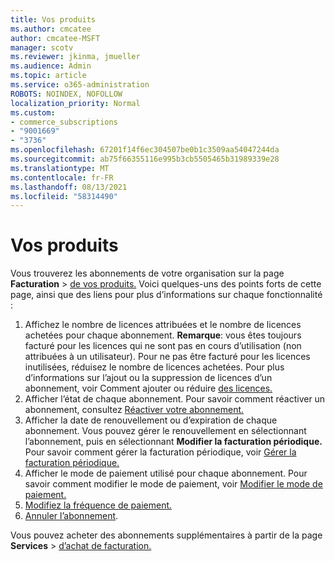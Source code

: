 ```yaml
---
title: Vos produits
ms.author: cmcatee
author: cmcatee-MSFT
manager: scotv
ms.reviewer: jkinma, jmueller
ms.audience: Admin
ms.topic: article
ms.service: o365-administration
ROBOTS: NOINDEX, NOFOLLOW
localization_priority: Normal
ms.custom:
- commerce_subscriptions
- "9001669"
- "3736"
ms.openlocfilehash: 67201f14f6ec304507be0b1c3509aa54047244da
ms.sourcegitcommit: ab75f66355116e995b3cb5505465b31989339e28
ms.translationtype: MT
ms.contentlocale: fr-FR
ms.lasthandoff: 08/13/2021
ms.locfileid: "58314490"
---
```

# <a name="your-products"></a>Vos produits

Vous trouverez les abonnements de votre organisation sur la page **Facturation**  >  [de vos produits.](https://go.microsoft.com/fwlink/p/?linkid=842054) Voici quelques-uns des points forts de cette page, ainsi que des liens pour plus d’informations sur chaque fonctionnalité :

1. Affichez le nombre de licences attribuées et le nombre de licences achetées pour chaque abonnement.
    **Remarque**: vous êtes toujours facturé pour les licences qui ne sont pas en cours d’utilisation (non attribuées à un utilisateur). Pour ne pas être facturé pour les licences inutilisées, réduisez le nombre de licences achetées. Pour plus d’informations sur l’ajout ou la suppression de licences d’un abonnement, voir Comment ajouter ou réduire [des licences.](https://docs.microsoft.com/alchemyinsights/how-to-add-or-reduce-licenses)
2. Afficher l’état de chaque abonnement. Pour savoir comment réactiver un abonnement, consultez [Réactiver votre abonnement.](reactivate-your-subscription.md)
3. Afficher la date de renouvellement ou d’expiration de chaque abonnement. Vous pouvez gérer le renouvellement en sélectionnant l’abonnement, puis en sélectionnant **Modifier la facturation périodique.** Pour savoir comment gérer la facturation périodique, voir [Gérer la facturation périodique.](manage-auto-renewal.md)
4. Afficher le mode de paiement utilisé pour chaque abonnement. Pour savoir comment modifier le mode de paiement, voir [Modifier le mode de paiement.](change-payment-method.md)
5. [Modifiez la fréquence de paiement.](change-how-often-you-pay.md)
6. [Annuler l’abonnement](https://go.microsoft.com/fwlink/?linkid=2119113).

Vous pouvez acheter des abonnements supplémentaires à partir de la page **Services**  >  [d’achat de facturation.](https://go.microsoft.com/fwlink/p/?linkid=868433)
